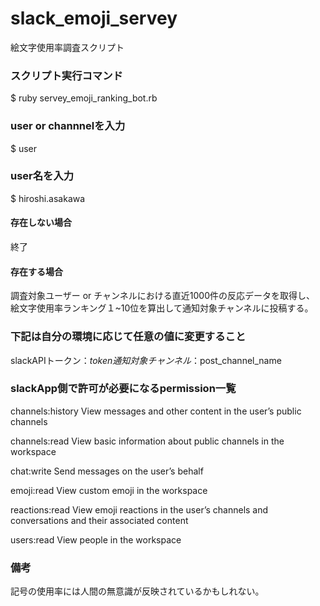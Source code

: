 # slack_emoji_servey
絵文字使用率調査スクリプト

### スクリプト実行コマンド
$ ruby servey_emoji_ranking_bot.rb

### user or channnelを入力
$ user

### user名を入力
$ hiroshi.asakawa

#### 存在しない場合
終了

#### 存在する場合
調査対象ユーザー or チャンネルにおける直近1000件の反応データを取得し、
絵文字使用率ランキング１~10位を算出して通知対象チャンネルに投稿する。

### 下記は自分の環境に応じて任意の値に変更すること
slackAPIトークン：$token
通知対象チャンネル：$post_channel_name

### slackApp側で許可が必要になるpermission一覧
channels:history
View messages and other content in the user’s public channels

channels:read
View basic information about public channels in the workspace

chat:write
Send messages on the user’s behalf

emoji:read
View custom emoji in the workspace

reactions:read
View emoji reactions in the user’s channels and conversations and their associated content

users:read
View people in the workspace

### 備考
記号の使用率には人間の無意識が反映されているかもしれない。
